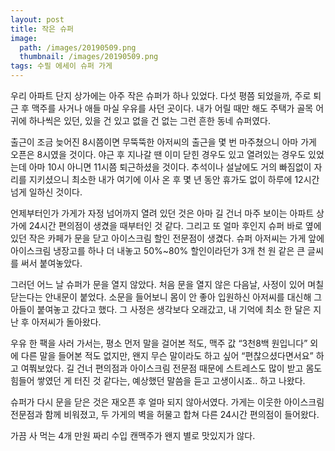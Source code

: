 ```yaml
---
layout: post
title: 작은 슈퍼
image:
  path: /images/20190509.png
  thumbnail: /images/20190509.png
tags: 수필 에세이 슈퍼 가게
---
```


우리 아파트 단지 상가에는 아주 작은 슈퍼가 하나 있었다. 다섯 평쯤 되었을까, 주로 퇴근 후 맥주를 사거나 애들 마실 우유를 사던 곳이다. 내가 어릴 때만 해도 주택가 골목 어귀에 하나씩은 있던, 있을 건 있고 없을 건 없는 그런 흔한 동네 슈퍼였다.

 

출근이 조금 늦어진 8시쯤이면 무뚝뚝한 아저씨의 출근을 몇 번 마주쳤으니 아마 가게 오픈은 8시였을 것이다. 야근 후 지나갈 땐 이미 닫힌 경우도 있고 열려있는 경우도 있었는데 아마 10시 아니면 11시쯤 퇴근하셨을 것이다. 추석이나 설날에도 거의 빠짐없이 자리를 지키셨으니 최소한 내가 여기에 이사 온 후 몇 년 동안 휴가도 없이 하루에 12시간 넘게 일하신 것이다.

 

언제부터인가 가게가 자정 넘어까지 열려 있던 것은 아마 길 건너 마주 보이는 아파트 상가에 24시간 편의점이 생겼을 때부터인 것 같다. 그리고 또 얼마 후인지 슈퍼 바로 옆에 있던 작은 카페가 문을 닫고 아이스크림 할인 전문점이 생겼다. 슈퍼 아저씨는 가게 앞에 아이스크림 냉장고를 하나 더 내놓고 50%~80% 할인이라던가 3개 천 원 같은 큰 글씨를 써서 붙여놓았다.

 

그러던 어느 날 슈퍼가 문을 열지 않았다. 처음 문을 열지 않은 다음날, 사정이 있어 며칠 닫는다는 안내문이 붙었다. 소문을 들어보니 몸이 안 좋아 입원하신 아저씨를 대신해 그 아들이 붙여놓고 갔다고 했다. 그 사정은 생각보다 오래갔고, 내 기억에 최소 한 달은 지난 후 아저씨가 돌아왔다.

 

우유 한 팩을 사러 가서는, 평소 먼저 말을 걸어본 적도, 맥주 값 “3천8백 원입니다” 외에 다른 말을 들어본 적도 없지만, 왠지 무슨 말이라도 하고 싶어 “편찮으셨다면서요” 하고 여쭤보았다. 길 건너 편의점과 아이스크림 전문점 때문에 스트레스도 많이 받고 몸도 힘들어 쌓였던 게 터진 것 같다는, 예상했던 말씀을 듣고 고생이시죠.. 하고 나왔다.

 

슈퍼가 다시 문을 닫은 것은 재오픈 후 얼마 되지 않아서였다. 가게는 이웃한 아이스크림 전문점과 함께 비워졌고, 두 가게의 벽을 허물고 합쳐 다른 24시간 편의점이 들어왔다.

 

가끔 사 먹는 4개 만원 짜리 수입 캔맥주가 왠지 별로 맛있지가 않다.